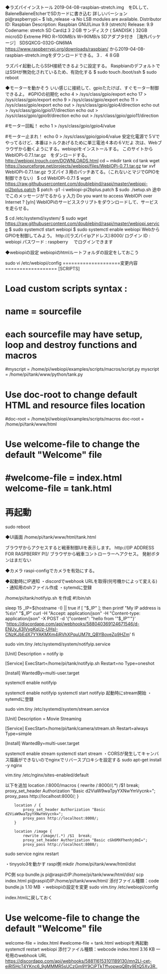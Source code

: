 ◆ラズパイインストール
2019-04-08-raspbian-stretch.img　をDLして、BaleneBaleneEtcherでSDカードに書き込む
詳しいバーション
pi@raspberrypi:~ $ lsb_release -a
No LSB modules are available.
Distributor ID:    Raspbian
Description:    Raspbian GNU/Linux 9.9 (stretch)
Release:    9.9
Codename:    stretch
SD Cardは３２GB
サンディスク ( SANDISK ) 32GB microSD Extreme PRO R=100MB/s W=90MB/s SDアダプタ付き ［海外パッケージ］ SDSQXCG-032G-GN6MA
https://www.raspberrypi.org/downloads/raspbian/
から2019-04-08-raspbian-stretch.imgをダウンロードできる。３．４８GB

ラズパイ起動したらSSH接続できるように設定する。
RaspbianのデフォルトではSSHが無効化されているため、有効化する
$ sudo touch /boot/ssh
$ sudo reboot

◆モーターを動かそう
いい感じに接続して、gpioたたけば、すぐモーター制御できるよ。
#GPIOの初期化
echo 4 > /sys/class/gpio/export
echo 17 > /sys/class/gpio/export
echo 9 > /sys/class/gpio/export
echo 11 > /sys/class/gpio/export
echo out > /sys/class/gpio/gpio4/direction
echo out > /sys/class/gpio/gpio17/direction
echo out > /sys/class/gpio/gpio9/direction
echo out > /sys/class/gpio/gpio11/direction

#モーター回転！
echo 1 > /sys/class/gpio/gpio4/value

#モーター止まれ！
echo 0 > /sys/class/gpio/gpio4/value
安定化電源で５Vでやってるけど、本番はトルクあげるために単三電池４本の６Vだよ
次は、Webブラウザから動くようにする。webiopiをインストールする。
このサイトから　WebIOPi-0.7.1.tar.gz　をダンロードする。
http://webiopi.trouch.com/DOWNLOADS.html
cd ~
mkdir tank
cd tank
wget https://sourceforge.net/projects/webiopi/files/WebIOPi-0.7.1.tar.gz
tar xvf WebIOPi-0.7.1.tar.gz
ラズパイ３用のパッチあてる。（これないとマジでGPIOを制御できない）
$ cd WebIOPi-0.7.1
$ wget https://raw.githubusercontent.com/doublebind/raspi/master/webiopi-pi2bplus.patch
$ patch -p1 -i webiopi-pi2bplus.patch
$ sudo ./setup.sh
途中でこのメッセージがでるから y 入力
Do you want to access WebIOPi over Internet ? [y/n]
WebIOPiのサービススクリプトをダウンロードして、サービスを走らせる。

$ cd /etc/systemd/system/
$ sudo wget https://raw.githubusercontent.com/doublebind/raspi/master/webiopi.service
$ sudo systemctl start webiopi
$ sudo systemctl enable webiopi
WebからGPIOを制御してみよう。
http://[ラズパイipアドレス]:8000/
ログイン ID : webiopi パスワード : raspberry　
でログインできます

◆webiopiの設定
webiopiのhtmlルートフォルダの設定をしておこう

sudo vi /etc/webiopi/config
====================変更内容==================
[SCRIPTS]
# Load custom scripts syntax :
# name = sourcefile
#   each sourcefile may have setup, loop and destroy functions and macros
#myscript = /home/pi/webiopi/examples/scripts/macros/script.py
myscript = /home/pi/tank/www/python/tank.py

# Use doc-root to change default HTML and resource files location
#doc-root = /home/pi/webiopi/examples/scripts/macros
doc-root = /home/pi/tank/www/html

# Use welcome-file to change the default "Welcome" file
#welcome-file = index.html
welcome-file = tank.html
===========================================

# 再起動
sudo reboot


◆UI画面
/home/pi/tank/www/html/tank.html 



ブラウザからアクセスすると戦車制御UIを表示します。
http://[IP ADDRESS FOR RASPBERRY PI]/
ブラウザから戦車コントローラーへアクセス。
発射ボタンはまだない


◆カメラ
raspi-configでカメラを有効にする。

◆起動時にIP通知
・discordでwebhook URLを取得(何号機かによって変える)
・通知用のshファイル作成
・sytemdに登録

/home/pi/tank/notifyip.sh を作成
#!/bin/sh

sleep 15
_IP=$(hostname -I) || true
if [ "$_IP" ]; then
  printf "My IP address is %s\n" "$_IP"
  curl -H "Accept: application/json" -H "Content-type: application/json" -X POST -d '{"content": "hello from '"$_IP"'"}' 'https://discordapp.com/api/webhooks/588040369124671546/d-ENUy_43IVypKqUz-UHsI-CNzKJbEdX7YYAKMXm4jRVhXPquUM7It_QBYBoveZp9HZm'
fi


sudo vim.tiny /etc/systemd/system/notifyip.service


[Unit]
Description = notify ip

[Service]
ExecStart=/home/pi/tank/notifyip.sh
Restart=no
Type=oneshot

[Install]
WantedBy=multi-user.target

systemctl enable notifyip


systemctl enable notifyip
systemctl start notifyip
起動時にstream開始
・sytemdに登録

sudo vim.tiny  /etc/systemd/system/stream.service

[Unit]
Description = Movie Streaming

[Service]
ExecStart=/home/pi/tank/camera/stream.sh
Restart=always
Type=simple

[Install]
WantedBy=multi-user.target

systemctl enable stream
systemctl start stream
・CORSが発生してキャンバス描画ができないのでnginxでリバースプロキシを設定する
sudo apt-get install -y nginx


vim.tiny /etc/nginx/sites-enabled/default


以下を追加
        location /:8000/macros {
            rewrite /:8000/(.*) /$1  break;
            proxy_set_header Authorization "Basic d2ViaW9waTpyYXNwYmVycnk=";
            proxy_pass http://localhost:8000/;
        }

        location / {
            proxy_set_header Authorization "Basic d2ViaW9waTpyYXNwYmVycnk=";
            proxy_pass http://localhost:8000/;
        }

        location /image {
            rewrite /image/(.*) /$1  break;
            proxy_set_header Authorization "Basic cGk6MXFhenhjdmI=";
            proxy_pass http://localhost:8080/;


sudo service nginx restart


・tinyyolo3を動かす
raspi側
mkdir /home/pi/tank/www/html/dist

PC側
scp bundle.js pi@raspiのIP:/home/pi/tank/www/html/dist/
scp index.html pi@raspiのIP:/home/pi/tank/www/html/
添付ファイル種類：code
bundle.js
1.10 MB
・webiopiの設定を変更
sudo vim.tiny /etc/webiopi/config

index.htmlに戻しておく
# Use welcome-file to change the default "Welcome" file
welcome-file = index.html
#welcome-file = tank.html
webiopiを再起動
systemctl restart webiopi
添付ファイル種類：webcode
index.html
3.16 KB
一号用のwebhook URL
https://discordapp.com/api/webhooks/588116153101189130/mn2Ll-cet-eiRI5HcT4YKnc6_9gMMMR5sUCzGm9Y9CjPTkTffvopwqQBtv9EtQ5Xv3R_



